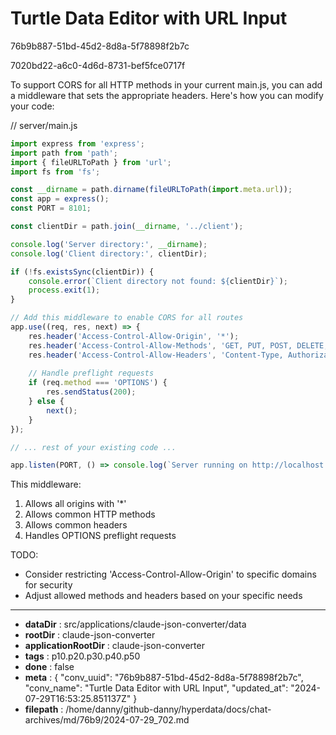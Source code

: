 # Turtle Data Editor with URL Input

76b9b887-51bd-45d2-8d8a-5f78898f2b7c

7020bd22-a6c0-4d6d-8731-bef5fce0717f

 To support CORS for all HTTP methods in your current main.js, you can add a middleware that sets the appropriate headers. Here's how you can modify your code:

// server/main.js
```javascript
import express from 'express';
import path from 'path';
import { fileURLToPath } from 'url';
import fs from 'fs';

const __dirname = path.dirname(fileURLToPath(import.meta.url));
const app = express();
const PORT = 8101;

const clientDir = path.join(__dirname, '../client');

console.log('Server directory:', __dirname);
console.log('Client directory:', clientDir);

if (!fs.existsSync(clientDir)) {
    console.error(`Client directory not found: ${clientDir}`);
    process.exit(1);
}

// Add this middleware to enable CORS for all routes
app.use((req, res, next) => {
    res.header('Access-Control-Allow-Origin', '*');
    res.header('Access-Control-Allow-Methods', 'GET, PUT, POST, DELETE, OPTIONS');
    res.header('Access-Control-Allow-Headers', 'Content-Type, Authorization, Content-Length, X-Requested-With');
    
    // Handle preflight requests
    if (req.method === 'OPTIONS') {
        res.sendStatus(200);
    } else {
        next();
    }
});

// ... rest of your existing code ...

app.listen(PORT, () => console.log(`Server running on http://localhost:${PORT}`));
```

This middleware:
1. Allows all origins with '*'
2. Allows common HTTP methods
3. Allows common headers
4. Handles OPTIONS preflight requests

TODO: 
- Consider restricting 'Access-Control-Allow-Origin' to specific domains for security
- Adjust allowed methods and headers based on your specific needs

---

* **dataDir** : src/applications/claude-json-converter/data
* **rootDir** : claude-json-converter
* **applicationRootDir** : claude-json-converter
* **tags** : p10.p20.p30.p40.p50
* **done** : false
* **meta** : {
  "conv_uuid": "76b9b887-51bd-45d2-8d8a-5f78898f2b7c",
  "conv_name": "Turtle Data Editor with URL Input",
  "updated_at": "2024-07-29T16:53:25.851137Z"
}
* **filepath** : /home/danny/github-danny/hyperdata/docs/chat-archives/md/76b9/2024-07-29_702.md